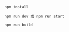 
   ```
   npm install
   ```

   ```
   npm run dev 或 npm run start
   ```

   ```
   npm run build
   ```

